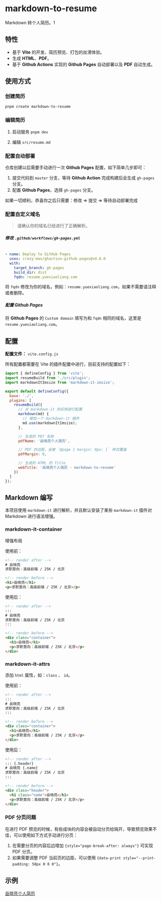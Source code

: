 # markdown-to-resume

Markdown 转个人简历。1

## 特性

- 基于 **Vite** 的开发、简历预览、打包的丝滑体验。
- 生成 **HTML**、**PDF**。
- 基于 **Github Actions** 实现的 **Github Pages** 自动部署以及 **PDF** 自动生成。

## 使用方式

### 创建简历

``` bash
pnpm create markdown-to-resume
```

### 编辑简历

1. 启动服务 `pnpm dev`

1. 编辑 `src/resume.md`


### 配置自动部署

仓库创建以后需要手动进行一次 **Github Pages** 配置，如下简单几步即可：

  1. 提交代码到 `master` 分支，等待 **Github Action** 完成构建后会生成 `gh-pages` 分支。
  1. 配置 **Github Pages**，选择 `gh-pages` 分支。

如果一切顺利，恭喜你之后只需要：修改 => 提交 => 等待自动部署完成

### 配置自定义域名

> 请确认你的域名已经进行了正确解析。

##### 修改 `.github/workflows/gh-pages.yml`

``` yml

- name: Deploy to GitHub Pages
  uses: crazy-max/ghaction-github-pages@v4.0.0
  with:
    target_branch: gh-pages
    build_dir: dist
    fqdn: resume.yuexiaoliang.com

```
将 `fqdn` 修改为你的域名，例如：`resume.yuexiaoliang.com`，如果不需要请注释或者删除。

##### 配置 Github Pages

将 **Github Pages** 的 `Custom domain` 填写为和 `fqdn` 相同的域名，这里是 `resume.yuexiaoliang.com`。

## 配置

**配置文件：** `vite.config.js`

所有配置都需要在 Vite 的插件配置中进行，目前支持的配置如下：

```js
import { defineConfig } from 'vite';
import resumeBuild from './src/plugin';
import markdownItImsize from 'markdown-it-imsize';

export default defineConfig({
  base: './',
  plugins: [
    resumeBuild({
      // 对 markdown-it 的实例进行配置
      markdown(md) {
        // 增加一个 markdown-it 插件
        md.use(markdownItImsize);
      },

      // 生成的 PDf 名称
      pdfName: '岳晓亮个人简历',

      // PDF 的边距，会被 `@page { margin: 0px; }` 样式覆盖
      pdfMargin: 0,

      // 生成的 HTML 的 Title
      webTitle: '岳晓亮个人简历 - markdown-to-resume'
    })
  ]
});
```

## Markdown 编写

本项目使用 `markdown-it` 进行解析，并且默认安装了某些 `markdown-it` 插件对 Markdown 进行语法增强。

### markdown-it-container

增强布局

使用前：
``` html
<!-- render after -->
# 岳晓亮
求职意向：高级前端 / 25K / 北京

<!-- render before -->
<h1>岳晓亮</h1>
<p>求职意向：高级前端 / 25K / 北京</p>
```

使用后：
``` html
<!-- render after -->
:::
# 岳晓亮
求职意向：高级前端 / 25K / 北京
:::

<!-- render before -->
<div class="container">
  <h1>岳晓亮</h1>
  <p>求职意向：高级前端 / 25K / 北京</p>
</div>
```

### markdown-it-attrs

添加 `html` 属性，如：`class` 、 `id`。

使用前：
``` html
<!-- render after -->
:::
# 岳晓亮
求职意向：高级前端 / 25K / 北京
:::

<!-- render before -->
<div class="container">
  <h1>岳晓亮</h1>
  <p>求职意向：高级前端 / 25K / 北京</p>
</div>
```

使用后：
``` html
<!-- render after -->
::: {.header}
# 岳晓亮 {.name}
求职意向：高级前端 / 25K / 北京
:::

<!-- render before -->
<div class="header">
  <h1 class="name">岳晓亮</h1>
  <p>求职意向：高级前端 / 25K / 北京</p>
</div>
```

### PDF 分页问题

在进行 PDF 预览的时候，有些成块的内容会被自动分页给隔开，导致预览效果不佳，可以使用如下方式手动进行分页：

1. 在需要分页的内容后边增加 `{style="page-break-after: always"}` 可实现 PDF 分页。
1. 如果需要调整 PDF 当前页的边距，可以使用 `{data-print style="--print-padding: 50px 0 0 0"}`。

## 示例

[岳晓亮个人简历](https://resume.yuexiaoliang.com)
